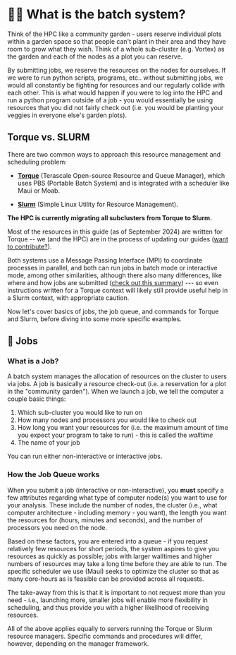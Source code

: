 # 👩🌾 What is the batch system?

Think of the HPC like a community garden - users reserve individual plots within a garden space so that people can't plant in their area and they have room to grow what they wish. Think of a whole sub-cluster (e.g. Vortex) as the garden and each of the nodes as a plot you can reserve. 

By submitting jobs, we reserve the resources on the nodes for ourselves. If we were to run python scripts, programs, etc.. without submitting jobs, we would all constantly be fighting for resources and our regularly collide with each other. This is what would happen if you were to log into the HPC and run a python program outside of a job - you would essentially be using resources that you did not fairly check out (i.e. you would be planting your veggies in everyone else's garden plots).

## Torque vs. SLURM

There are two common ways to approach this resource management and scheduling problem:

- [**Torque**](https://en.wikipedia.org/wiki/TORQUE) (Terascale Open-source Resource and Queue Manager), which uses PBS (Portable Batch System) and is integrated with a scheduler like Maui or Moab.

- [**Slurm**](https://en.wikipedia.org/wiki/Slurm_Workload_Manager) (Simple Linux Utility for Resource Management).  

**The HPC is currently migrating all subclusters from Torque to Slurm.**  

Most of the resources in this guide (as of September 2024) are written for Torque -- we (and the HPC) are in the process of updating our guides ([want to contribute?](https://github.com/D8A-SCIENCE/hpc-gitbook)).

Both systems use a Message Passing Interface (MPI) to coordinate processes in parallel, and both can run jobs in batch mode or interactive mode, among other similarities, although there also many differences, like where and how jobs are submitted ([check out this summary](https://www.wm.edu/offices/it/services/researchcomputing/using/running_jobs_slurm/)) --- so even instructions written for a Torque context will likely still provide useful help in a Slurm context, with appropriate caution.

Now let's cover basics of jobs, the job queue, and commands for Torque and Slurm, before diving into some more specific examples.

## 👷 Jobs

### What is a Job?

A batch system manages the allocation of resources on the cluster to users via jobs.  A job is basically a resource check-out (i.e. a reservation for a plot in the "community garden"). When we launch a job, we tell the computer a couple basic things:

1. Which sub-cluster you would like to run on
2. How many nodes and processors you would like to check out
3. How long you want your resources for (i.e. the maximum amount of time you expect your program to take to run) - this is called the _walltime_
4. The name of your job

You can run either non-interactive or interactive jobs.

### How the Job Queue works

When you submit a job (interactive or non-interactive), you **must** specify a few attributes regarding what type of computer node(s) you want to use for your analysis.  These include the number of nodes, the cluster (i.e., what computer architecture - including memory - you want), the length you want the resources for (hours, minutes and seconds), and the number of processors you need on the node.

Based on these factors, you are entered into a queue - if you request relatively few resources for short periods, the system aspires to give you resources as quickly as possible; jobs with larger walltimes and higher numbers of resources may take a long time before they are able to run.  The specific scheduler we use (Maui) seeks to optimize the cluster so that as many core-hours as is feasible can be provided across all requests.

The take-away from this is that it is important to not request more than you need - i.e., launching more, smaller jobs will enable more flexibility in scheduling, and thus provide you with a higher likelihood of receiving resources.

All of the above applies equally to servers running the Torque or Slurm resource managers.  Specific commands and procedures will differ, however, depending on the manager framework.
